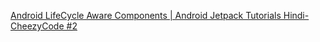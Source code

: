 [Android LifeCycle Aware Components | Android Jetpack Tutorials Hindi- CheezyCode #2](https://www.youtube.com/watch?v=5KYRgSlb00c&list=PLRKyZvuMYSIO0jLgj8g6sADnD0IBaWaw2&index=2)
